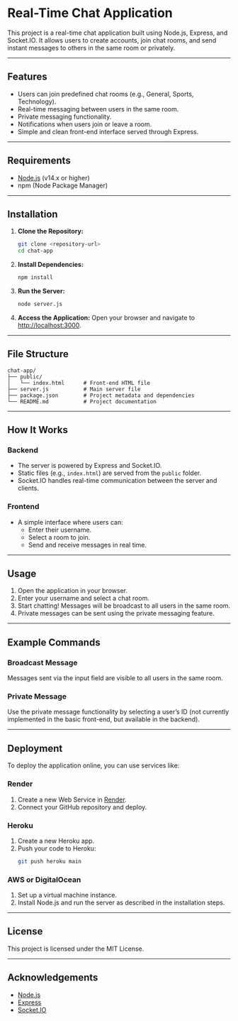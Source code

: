 # Real-Time Chat Application

This project is a real-time chat application built using Node.js, Express, and Socket.IO. It allows users to create accounts, join chat rooms, and send instant messages to others in the same room or privately.

---

## Features
- Users can join predefined chat rooms (e.g., General, Sports, Technology).
- Real-time messaging between users in the same room.
- Private messaging functionality.
- Notifications when users join or leave a room.
- Simple and clean front-end interface served through Express.

---

## Requirements
- [Node.js](https://nodejs.org/) (v14.x or higher)
- npm (Node Package Manager)

---

## Installation

1. **Clone the Repository:**
   ```bash
   git clone <repository-url>
   cd chat-app
   ```

2. **Install Dependencies:**
   ```bash
   npm install
   ```

3. **Run the Server:**
   ```bash
   node server.js
   ```

4. **Access the Application:**
   Open your browser and navigate to [http://localhost:3000](http://localhost:3000).

---

## File Structure
```
chat-app/
├── public/
│   └── index.html      # Front-end HTML file
├── server.js           # Main server file
├── package.json        # Project metadata and dependencies
└── README.md           # Project documentation
```

---

## How It Works

### **Backend**
- The server is powered by Express and Socket.IO.
- Static files (e.g., `index.html`) are served from the `public` folder.
- Socket.IO handles real-time communication between the server and clients.

### **Frontend**
- A simple interface where users can:
  - Enter their username.
  - Select a room to join.
  - Send and receive messages in real time.

---

## Usage

1. Open the application in your browser.
2. Enter your username and select a chat room.
3. Start chatting! Messages will be broadcast to all users in the same room.
4. Private messages can be sent using the private messaging feature.

---

## Example Commands

### Broadcast Message
Messages sent via the input field are visible to all users in the same room.

### Private Message
Use the private message functionality by selecting a user’s ID (not currently implemented in the basic front-end, but available in the backend).

---

## Deployment
To deploy the application online, you can use services like:

### **Render**
1. Create a new Web Service in [Render](https://render.com/).
2. Connect your GitHub repository and deploy.

### **Heroku**
1. Create a new Heroku app.
2. Push your code to Heroku:
   ```bash
   git push heroku main
   ```

### **AWS or DigitalOcean**
1. Set up a virtual machine instance.
2. Install Node.js and run the server as described in the installation steps.

---

## License
This project is licensed under the MIT License.

---

## Acknowledgements
- [Node.js](https://nodejs.org/)
- [Express](https://expressjs.com/)
- [Socket.IO](https://socket.io/)

